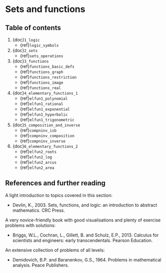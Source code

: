# Sets and functions

## Table of contents

1. {doc}`1_logic`
    - {ref}`logic_symbols`
2. {doc}`2_sets`
    - {ref}`sets_operations`
3. {doc}`3_functions`
    - {ref}`functions_basic_defs`
    - {ref}`functions_graph`
    - {ref}`functions_restriction`
    - {ref}`functions_image`
    - {ref}`functions_real`
4. {doc}`4_elementary_functions_1`
    - {ref}`elfun1_polynomial`
    - {ref}`elfun1_rational`
    - {ref}`elfun1_exponential`
    - {ref}`elfun1_hyperbolic`
    - {ref}`elfun1_trigonometric`
5. {doc}`5_composition_and_inverse`
    - {ref}`compninv_isb`
    - {ref}`compninv_composition`
    - {ref}`compninv_inverse`
6. {doc}`6_elementary_functions_2`
    - {ref}`elfun2_roots`
    - {ref}`elfun2_log`
    - {ref}`elfun2_arcus`
    - {ref}`elfun2_area`

## References and further reading

A light introduction to topics covered in this section:

- Devlin, K., 2003. Sets, functions, and logic: an introduction to abstract mathematics. CRC Press.

A very novice-friendly book with good visualisations and plenty of exercise problems with solutions:

- Briggs, W.L., Cochran, L., Gillett, B. and Schulz, E.P., 2013. Calculus for scientists and engineers: early transcendentals. Pearson Education.

An extensive collection of problems of all levels:

- Demidovich, B.P. and Baranenkov, G.S., 1964. Problems in mathematical analysis. Peace Publishers.
